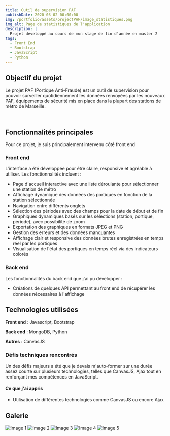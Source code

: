 ```yaml
---
title: Outil de supervision PAF
publishDate: 2020-03-02 00:00:00
img: /portfolio/assets/projectPAF/image_statistiques.png
img_alt: Page de statistiques de l'application
description: |
  Projet développé au cours de mon stage de fin d'année en master 2
tags:
  - Front End
  - Bootstrap
  - JavaScript
  - Python
---
```


## Objectif du projet

Le projet PAF (Portique Anti-Fraude) est un outil de supervision pour pouvoir surveiller quotidiennement les données renvoyées par les nouveaux PAF, équipements de sécurité mis en place dans la plupart des stations de métro de Marseille.

<br/>

## Fonctionnalités principales

Pour ce projet, je suis principalement intervenu côté front end

### Front end

L'interface a été développée pour être claire, responsive et agréable à utiliser. Les fonctionnalités incluent :

- Page d'accueil interactive avec une liste déroulante pour sélectionner une station de métro
- Affichage dynamique des données des portiques en fonction de la station sélectionnée
- Navigation entre différents onglets
- Sélection des périodes avec des champs pour la date de début et de fin
- Graphiques dynamiques basés sur les sélections (station, portique, période), avec possibilité de zoom
- Exportation des graphiques en formats JPEG et PNG
- Gestion des erreurs et des données manquantes
- Affichage clair et responsive des données brutes enregistrées en temps réel par les portiques
- Visualisation de l'état des portiques en temps réel via des indicateurs colorés

### Back end

Les fonctionnalités du back end que j'ai pu développer :

- Créations de quelques API permettant au front end de récupérer les données nécessaires à l'affichage

## Technologies utilisées

**Front end** : Javascript, Bootstrap

**Back end** : MongoDB, Python

**Autres** : CanvasJS

### Défis techniques rencontrés

Un des défis majeurs a été que je devais m'auto-former sur une durée assez courte sur plusieurs technologies, telles que CanvasJS, Ajax tout en renforçant mes compétences en JavaScript.

#### Ce que j'ai appris

- Utilisation de différentes technologies comme CanvasJS ou encore Ajax

## Galerie

  <img src="/portfolio/assets/projectPAF/image_statistiques2.png" alt="Image 1" class="rounded-lg shadow"/>
  <img src="/portfolio/assets/projectPAF/image_error.png" alt="Image 2" class="rounded-lg shadow"/>
  <img src="/portfolio/assets/projectPAF/image_donneebrutes.png" alt="Image 3" class="rounded-lg shadow"/>
  <img src="/portfolio/assets/projectPAF/image_etats.png" alt="Image 4" class="rounded-lg shadow"/>
  <img src="/portfolio/assets/projectPAF/image_export.png" alt="Image 5" class="rounded-lg shadow"/>
